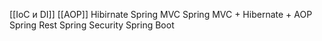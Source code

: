 [[IoC и DI]]
[[AOP]]
Hibirnate
Spring MVC
Spring MVC + Hibernate + AOP
Spring Rest
Spring Security
Spring Boot